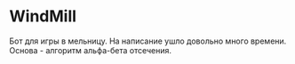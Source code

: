 # WindMill
Бот для игры в мельницу. На написание ушло довольно много времени. Основа - алгоритм альфа-бета отсечения.
